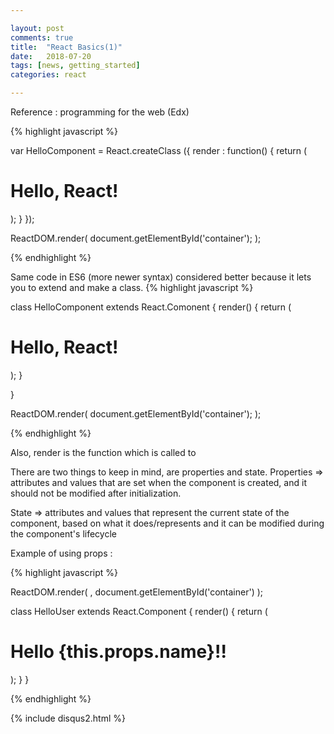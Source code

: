 ```yaml
---

layout: post
comments: true
title:  "React Basics(1)"
date:   2018-07-20
tags: [news, getting_started]
categories: react

---
```


Reference : programming for the web (Edx)

{% highlight javascript %}

var HelloComponent = React.createClass ({
 render : function() {
   return (
      <h1>Hello, React!</h1>
	);
  }
});

ReactDOM.render(
	<HelloComponent />
	document.getElementById('container');
);

{% endhighlight %}


Same code in ES6 (more newer syntax)
considered better because it lets you to extend and 
make a class. 
{% highlight javascript %}

class HelloComponent extends React.Comonent {
	render() {
		return (
			<h1>Hello, React!</h1>
		);
	}

}

ReactDOM.render(
	<HelloComponent />
	document.getElementById('container');
);

{% endhighlight %}

Also, render is the function which is called to 


There are two things to keep in mind, are properties and state.
Properties => attributes and values that are set when the component is created, and it should not be modified after initialization.

State => attributes and values that represent the current state of the component, based on what it does/represents
and it can be modified during the component's lifecycle

Example of using props : 

{% highlight javascript %}

ReactDOM.render(
	<HelloUser name="Maria" />,
	document.getElementById('container')
);

class HelloUser extends React.Component {
	render() {
		return (
			<h1>Hello {this.props.name}!!</h1>
		);
	}
}

{% endhighlight %}


{% include disqus2.html %}